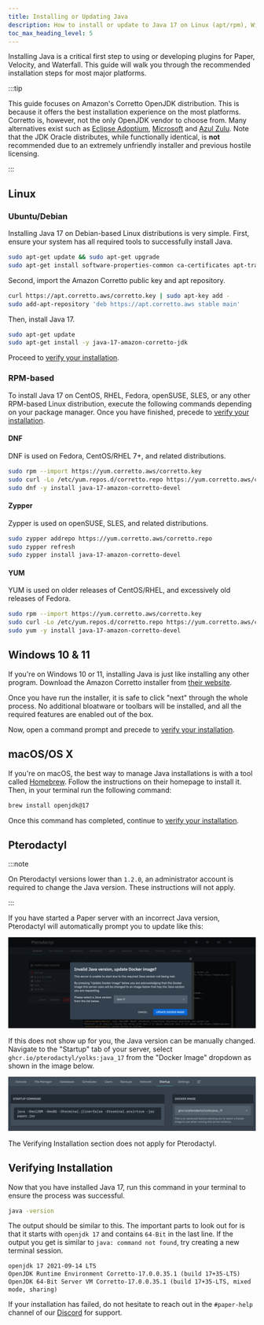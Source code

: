 ```yaml
---
title: Installing or Updating Java
description: How to install or update to Java 17 on Linux (apt/rpm), Windows, or Mac.
toc_max_heading_level: 5
---
```


Installing Java is a critical first step to using or developing plugins for Paper, Velocity, and
Waterfall. This guide will walk you through the recommended installation steps for most major
platforms.

:::tip

This guide focuses on Amazon's Corretto OpenJDK distribution. This is because it offers the best
installation experience on the most platforms. Corretto is, however, not the only OpenJDK vendor to
choose from. Many alternatives exist such as [Eclipse Adoptium](https://adoptium.net/),
[Microsoft](https://www.microsoft.com/openjdk) and
[Azul Zulu](https://www.azul.com/downloads/?package=jdk). Note that the JDK Oracle distributes,
while functionally identical, is **not** recommended due to an extremely unfriendly installer and
previous hostile licensing.

:::

## Linux

### Ubuntu/Debian

Installing Java 17 on Debian-based Linux distributions is very simple. First, ensure your system has
all required tools to successfully install Java.

```bash
sudo apt-get update && sudo apt-get upgrade
sudo apt-get install software-properties-common ca-certificates apt-transport-https curl
```

Second, import the Amazon Corretto public key and apt repository.

```bash
curl https://apt.corretto.aws/corretto.key | sudo apt-key add -
sudo add-apt-repository 'deb https://apt.corretto.aws stable main'
```

Then, install Java 17.

```bash
sudo apt-get update
sudo apt-get install -y java-17-amazon-corretto-jdk
```

Proceed to [verify your installation](#verifying-installation).

### RPM-based

To install Java 17 on CentOS, RHEL, Fedora, openSUSE, SLES, or any other RPM-based Linux
distribution, execute the following commands depending on your package manager. Once you have
finished, precede to [verify your installation](#verifying-installation).

#### DNF

DNF is used on Fedora, CentOS/RHEL 7+, and related distributions.

```bash
sudo rpm --import https://yum.corretto.aws/corretto.key
sudo curl -Lo /etc/yum.repos.d/corretto.repo https://yum.corretto.aws/corretto.repo
sudo dnf -y install java-17-amazon-corretto-devel
```

#### Zypper

Zypper is used on openSUSE, SLES, and related distributions.

```bash
sudo zypper addrepo https://yum.corretto.aws/corretto.repo
sudo zypper refresh
sudo zypper install java-17-amazon-corretto-devel
```

#### YUM

YUM is used on older releases of CentOS/RHEL, and excessively old releases of Fedora.

```bash
sudo rpm --import https://yum.corretto.aws/corretto.key
sudo curl -Lo /etc/yum.repos.d/corretto.repo https://yum.corretto.aws/corretto.repo
sudo yum -y install java-17-amazon-corretto-devel
```

## Windows 10 & 11

If you're on Windows 10 or 11, installing Java is just like installing any other program. Download
the Amazon Corretto installer from
[their website](https://corretto.aws/downloads/latest/amazon-corretto-17-x64-windows-jdk.msi).

Once you have run the installer, it is safe to click "next" through the whole process. No additional
bloatware or toolbars will be installed, and all the required features are enabled out of the box.

Now, open a command prompt and precede to [verify your installation](#verifying-installation).

## macOS/OS X

If you're on macOS, the best way to manage Java installations is with a tool called
[Homebrew](https://brew.sh). Follow the instructions on their homepage to install it. Then, in your
terminal run the following command:

```bash
brew install openjdk@17
```

Once this command has completed, continue to [verify your installation](#verifying-installation).

## Pterodactyl

:::note

On Pterodactyl versions lower than `1.2.0`, an administrator account is required to change the Java
version. These instructions will not apply.

:::

If you have started a Paper server with an incorrect Java version, Pterodactyl will automatically
prompt you to update like this:

![Pterodactyl Automatic Prompt](pterodactyl-prompt.png)

If this does not show up for you, the Java version can be manually changed. Navigate to the
"Startup" tab of your server, select `ghcr.io/pterodactyl/yolks:java_17` from the "Docker Image"
dropdown as shown in the image below.

![Pterodactyl Manual Java Version Change](pterodactyl-manual.png)

The Verifying Installation section does not apply for Pterodactyl.

## Verifying Installation

Now that you have installed Java 17, run this command in your terminal to ensure the process was
successful.

```bash
java -version
```

The output should be similar to this. The important parts to look out for is that it starts with
`openjdk 17` and contains `64-Bit` in the last line. If the output you get is similar to
`java: command not found`, try creating a new terminal session.

```
openjdk 17 2021-09-14 LTS
OpenJDK Runtime Environment Corretto-17.0.0.35.1 (build 17+35-LTS)
OpenJDK 64-Bit Server VM Corretto-17.0.0.35.1 (build 17+35-LTS, mixed mode, sharing)
```

If your installation has failed, do not hesitate to reach out in the `#paper-help` channel of our
[Discord](https://discord.gg/papermc) for support.
